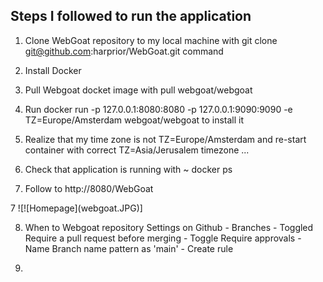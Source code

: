 ## Steps I followed to run the application

1. Clone WebGoat repository to my local machine with git clone git@github.com:harprior/WebGoat.git command

2. Install Docker

3. Pull Webgoat docket image with pull webgoat/webgoat

3. Run docker run -p 127.0.0.1:8080:8080 -p 127.0.0.1:9090:9090 -e TZ=Europe/Amsterdam webgoat/webgoat to install it

4. Realize that my time zone is not TZ=Europe/Amsterdam and re-start container with correct TZ=Asia/Jerusalem timezone ... 

5. Check that application is running with ~ docker ps

6. Follow to http://8080/WebGoat

7 ![!\[Homepage\](webgoat.JPG)]

8. When to Webgoat repository Settings on Github - Branches - Toggled Require a pull request before merging - Toggle Require approvals - Name Branch name pattern as 'main' - Create rule

9. 









[def]: webgoat.jpeg
[homepage]: webgoat.JPG